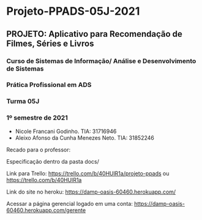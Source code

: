 # Projeto-PPADS-05J-2021

<h2> PROJETO: Aplicativo para Recomendação de Filmes, Séries e Livros </h2>
<h3> Curso de Sistemas de Informação/ Análise e Desenvolvimento de Sistemas </h3> 
<h3> Prática Profissional em ADS </h3>
<h3> Turma 05J </h3>
<h3>1º semestre de 2021</h3>

* Nicole Francani Godinho. TIA: 31716946
* Aleixo Afonso da Cunha Menezes Neto. TIA: 31852246



Recado para o professor:

Especificação dentro da pasta docs/

Link para Trello: https://trello.com/b/40HUlR1a/projeto-ppads ou https://trello.com/b/40HUlR1a

Link do site no heroku: https://damp-oasis-60460.herokuapp.com/

Acessar a página gerencial logado em uma conta: https://damp-oasis-60460.herokuapp.com/gerente

